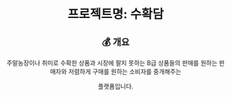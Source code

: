 <div align="center" >
  
# 프로젝트명: 수확담

## 💰 개요 <a name = "Subject"></a>
주말농장이나 취미로 수확한 상품과 시장에 팔지 못하는 B급 상품들의 판매를 원하는 판매자와 저렴하게 구매를 원하는 소비자를 중개해주는 

플랫폼입니다.

